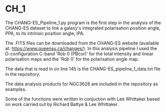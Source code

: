 # CH_1

The CHANG-ES_Pipeline_1.py program is the first step in the analysis of the CHANG-ES dataset to link a galaxy's integrated polarisation position angle, PPA, to its intrinsic position angle, IPA.

The .FITS files can be downloaded from the CHANG-ES website (available at: https://www.queensu.ca/changes/). In this analysis pipeline I used the D-configuration C-band 'Rob 0 (PBcor)' for the total intensity and linear polarisation maps and the 'Rob 0' for the polarisation angle map.

The data that is read in on line 145 is the CHANG-ES_pipeline_1_data.txt file in the repository.

The data analysis products for NGC3628 are included in the repository as examples.

Some of the functions were written in conjuction with Lee Whittaker based on work carried out by Richard Battye & Lee Whittaker.
